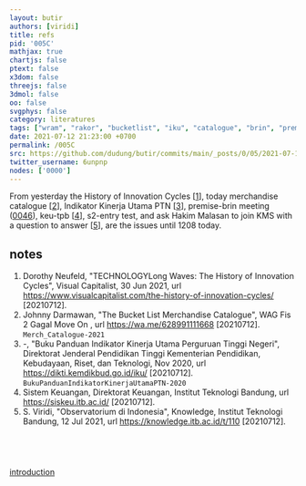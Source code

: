 ```yaml
---
layout: butir
authors: [viridi]
title: refs
pid: '005C'
mathjax: true
chartjs: false
ptext: false
x3dom: false
threejs: false
3dmol: false
oo: false
svgphys: false
category: literatures
tags: ["wram", "rakor", "bucketlist", "iku", "catalogue", "brin", "premise", "kms", "hakim"]
date: 2021-07-12 21:23:00 +0700
permalink: /005C
src: https://github.com/dudung/butir/commits/main/_posts/0/05/2021-07-12-refs.md
twitter_username: 6unpnp
nodes: ['0000']
---
```

From yesterday the History of Innovation Cycles [[1](#r01)], today merchandise catalogue [[2](#r02)], Indikator Kinerja Utama PTN [[3](#r03)], premise-brin meeting ([0046](0046)), keu-tpb [[4](#r04)], s2-entry test, and ask Hakim Malasan to join KMS with a question to answer [[5](#r05)], are the issues until 1208 today.

## notes
1. <a name=r01></a>Dorothy Neufeld, "TECHNOLOGYLong Waves: The History of Innovation Cycles", Visual Capitalist, 30 Jun 2021, url <https://www.visualcapitalist.com/the-history-of-innovation-cycles/> [20210712].
2. <a name=r02></a>Johnny Darmawan, "The Bucket List Merchandise Catalogue", WAG Fis 2 Gagal Move On , url <https://wa.me/628991111668> [20210712]. `Merch_Catalogue-2021`
3. <a name=r03></a>-, "Buku Panduan Indikator Kinerja Utama Perguruan Tinggi Negeri", Direktorat Jenderal Pendidikan Tinggi Kementerian Pendidikan, Kebudayaan, Riset, dan Teknologi, Nov 2020, url <https://dikti.kemdikbud.go.id/iku/> [20210712]. `BukuPanduanIndikatorKinerjaUtamaPTN-2020`
4. <a name=r04></a>Sistem Keuangan, Direktorat Keuangan, Institut Teknologi Bandung, url <https://siskeu.itb.ac.id/> [20210712].
5. <a name=r05></a>S. Viridi, "Observatorium di Indonesia", Knowledge, Institut Teknologi Bandung, 12 Jul 2021, url <https://knowledge.itb.ac.id/t/110> [20210712].

## &nbsp;
[introduction](0000)


